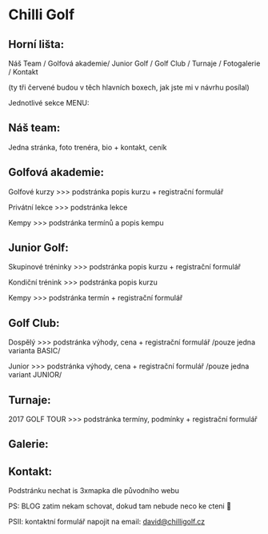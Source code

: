 # Chilli Golf

## Horní lišta:

Náš Team / Golfová akademie/ Junior Golf / Golf Club / Turnaje / Fotogalerie / Kontakt

(ty tři červené budou v těch hlavních boxech, jak jste mi v návrhu posílal)

Jednotlivé sekce MENU:

## Náš team:

Jedna stránka, foto trenéra, bio + kontakt, ceník

## Golfová akademie:

Golfové kurzy >>> podstránka popis kurzu + registrační formulář

Privátní lekce >>> podstránka lekce

Kempy >>> podstránka termínů a popis kempu

## Junior Golf:

Skupinové tréninky >>> podstránka popis kurzu + registrační formulář

Kondiční trénink >>> podstránka popis kurzu

Kempy >>> podstránka termín + registrační formulář

## Golf Club:

Dospělý >>> podstránka výhody, cena + registrační formulář /pouze jedna varianta BASIC/

Junior >>> podstránka výhody, cena + registrační formulář /pouze jedna variant JUNIOR/

## Turnaje:

2017 GOLF TOUR >>> podstránka termíny, podmínky + registrační formulář

## Galerie:

## Kontakt:

Podstránku nechat is 3xmapka dle původního webu

PS: BLOG zatim nekam schovat, dokud tam nebude neco ke cteni 

PSII: kontaktní formulář napojit na email: david@chilligolf.cz